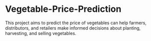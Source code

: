 # Vegetable-Price-Prediction
This project aims to predict the price of vegetables can help farmers, distributors, and retailers make informed decisions about planting, harvesting, and selling vegetables.
